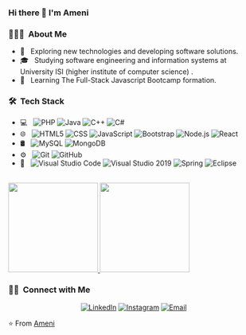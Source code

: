 ### Hi there 👋 I'm Ameni

<!--
**amouna-dev/amouna-dev** is a ✨ _special_ ✨ repository because its `README.md` (this file) appears on your GitHub profile.

Here are some ideas to get you started:

- 🔭 I’m currently working on ...
- 🌱 I’m currently learning ...
- 👯 I’m looking to collaborate on ...
- 🤔 I’m looking for help with ...
- 💬 Ask me about ...
- 📫 How to reach me: ...
- 😄 Pronouns: ...
- ⚡ Fun fact: ...
-->

<h3> 👨🏻‍💻 &nbsp;About Me </h3>

- 🤔 &nbsp; Exploring new technologies and developing software solutions.
- 🎓 &nbsp; Studying software engineering and information systems at University ISI (higher institute of computer science) .
- 🌱 &nbsp; Learning The Full-Stack Javascript Bootcamp formation.

<h3> 🛠 &nbsp;Tech Stack</h3>

- 💻 &nbsp;
  ![PHP](https://img.shields.io/badge/-php-333333?style=flat&logo=php)
  ![Java](https://img.shields.io/badge/-Java-333333?style=flat&logo=Java&logoColor=007396)
  ![C++](https://img.shields.io/badge/-C++-333333?style=flat&logo=C%2B%2B&logoColor=00599C)
  ![C#](https://img.shields.io/badge/-C#-333333?style=flat&logo=C&logoColor=blueviolet)
- 🌐 &nbsp;
  ![HTML5](https://img.shields.io/badge/-HTML5-333333?style=flat&logo=HTML5)
  ![CSS](https://img.shields.io/badge/-CSS-333333?style=flat&logo=CSS3&logoColor=1572B6)
  ![JavaScript](https://img.shields.io/badge/-JavaScript-333333?style=flat&logo=javascript)
  ![Bootstrap](https://img.shields.io/badge/-Bootstrap-333333?style=flat&logo=bootstrap&logoColor=563D7C)
  ![Node.js](https://img.shields.io/badge/-Node.js-333333?style=flat&logo=node.js)
  ![React](https://img.shields.io/badge/-React-333333?style=flat&logo=react)
- 🛢 &nbsp;
  ![MySQL](https://img.shields.io/badge/-MySQL-333333?style=flat&logo=mysql)
  ![MongoDB](https://img.shields.io/badge/-MongoDB-333333?style=flat&logo=mongodb)
- ⚙️ &nbsp;
  ![Git](https://img.shields.io/badge/-Git-333333?style=flat&logo=git)
  ![GitHub](https://img.shields.io/badge/-GitHub-333333?style=flat&logo=github)
- 🔧 &nbsp;
  ![Visual Studio Code](https://img.shields.io/badge/-Visual%20Studio%20Code-333333?style=flat&logo=visual-studio-code&logoColor=007ACC)
  ![Visual Studio 2019](https://img.shields.io/badge/-Visual%20Studio%202019-333333?style=flat&logo=visual-studio-2019&logoColor=blueviolet)
  ![Spring](https://img.shields.io/badge/-Spring-333333?style=flat&logo=spring)
  ![Eclipse](https://img.shields.io/badge/-Eclipse-333333?style=flat&logo=eclipse-ide&logoColor=2C2255)

<br/>

<a href="https://github.com/amouna-dev">
  <img height="180em" src="https://github-readme-stats.vercel.app/api?username=amouna-dev&theme=buefy&show_icons=true" />
  <img height="180em" src="https://github-readme-stats.vercel.app/api/top-langs/?username=amouna-dev&theme=buefy&layout=compact" />
</a>

<br/>

<h3> 🤝🏻 &nbsp;Connect with Me </h3>

<p align="center">
<a href="https://www.linkedin.com/in/amouna-lahmar-1b373250/"><img alt="LinkedIn" src="https://img.shields.io/badge/LinkedIn-Ameni%20Lahmar-blue?style=flat-square&logo=linkedin"></a>
<a href="https://www.instagram.com/mannou216/"><img alt="Instagram" src="https://img.shields.io/badge/Instagram-mannou216-blue?style=flat-square&logo=instagram"></a>
<a href="mailto:lahmar.ameni@gmail.com"><img alt="Email" src="https://img.shields.io/badge/Email-lahmar.ameni@gmail.com-blue?style=flat-square&logo=gmail"></a>
</p>

⭐️ From [Ameni](https://github.com/amouna-dev)
